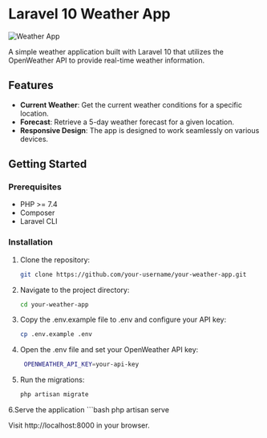 # Laravel 10 Weather App

![Weather App](path/to/your/image.png)

A simple weather application built with Laravel 10 that utilizes the OpenWeather API to provide real-time weather information.

## Features

- **Current Weather**: Get the current weather conditions for a specific location.
- **Forecast**: Retrieve a 5-day weather forecast for a given location.
- **Responsive Design**: The app is designed to work seamlessly on various devices.

## Getting Started

### Prerequisites

- PHP >= 7.4
- Composer
- Laravel CLI

### Installation

1. Clone the repository:

   ```bash
   git clone https://github.com/your-username/your-weather-app.git

2. Navigate to the project directory:
   ```bash
   cd your-weather-app
3. Copy the .env.example file to .env and configure your API key:
   ```bash
   cp .env.example .env
4. Open the .env file and set your OpenWeather API key:
   ```bash
    OPENWEATHER_API_KEY=your-api-key
5. Run the migrations:
   ```bash
   php artisan migrate
6.Serve the application
    ```bash
        php artisan serve

Visit http://localhost:8000 in your browser.


